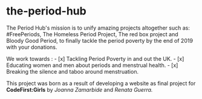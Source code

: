 # the-period-hub

The Period Hub's mission is to unify amazing projects altogether 
such as: #FreePeriods, The Homeless Period Project, The red box project and Bloody Good Period,
to finally tackle the period poverty by the end of 2019 with your donations. 

 We work towards : - [x] Tackling Period Poverty in and out the UK.
                   - [x] Educating women and men about periods and menstrual health.
                   - [x] Breaking the silence and taboo around menstruation.

This project was born as a result of developing a website as final project for **CodeFirst:Girls** 
by *Joanna Zamarbide* and *Renata Guerra.*
